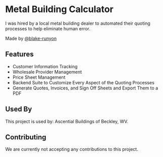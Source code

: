 # Metal Building Calculator

I was hired by a local metal building dealer to automated their quoting processes to help eliminate human error.





Made by [@blake-runyon](https://github.com/blake-runyon)


## Features

- Customer Information Tracking
- Wholesale Provider Management
- Price Sheet Management
- Backend Suite to Customize Every Aspect of the Quoting Processes
- Generate Quotes, Invoices, and Sign Off Sheets and Export Them to a PDF


## Used By

This project is used by: Ascential Buildings of Beckley, WV.


## Contributing

We are currently not accepting any contributions to this project.

